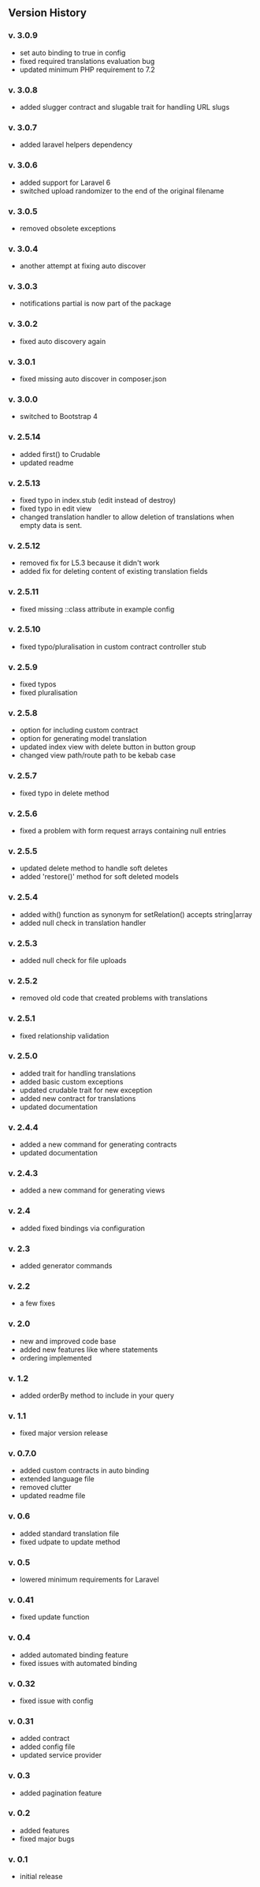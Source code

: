 ## Version History

### v. 3.0.9

- set auto binding to true in config
- fixed required translations evaluation bug
- updated minimum PHP requirement to 7.2

### v. 3.0.8

- added slugger contract and slugable trait for handling URL slugs

### v. 3.0.7

- added laravel helpers dependency

### v. 3.0.6

- added support for Laravel 6
- switched upload randomizer to the end of the original filename

### v. 3.0.5

- removed obsolete exceptions

### v. 3.0.4

- another attempt at fixing auto discover

### v. 3.0.3

- notifications partial is now part of the package

### v. 3.0.2

- fixed auto discovery again

### v. 3.0.1

- fixed missing auto discover in composer.json

### v. 3.0.0

- switched to Bootstrap 4

### v. 2.5.14
- added first() to Crudable
- updated readme

### v. 2.5.13

- fixed typo in index.stub (edit instead of destroy)
- fixed typo in edit view
- changed translation handler to allow deletion of translations when empty data is sent.

### v. 2.5.12

- removed fix for L5.3 because it didn't work
- added fix for deleting content of existing translation fields

### v. 2.5.11 

- fixed missing ::class attribute in example config

### v. 2.5.10

- fixed typo/pluralisation in custom contract controller stub

### v. 2.5.9

- fixed typos
- fixed pluralisation 

### v. 2.5.8

- option for including custom contract
- option for generating model translation
- updated index view with delete button in button group
- changed view path/route path to be kebab case

### v. 2.5.7

- fixed typo in delete method

### v. 2.5.6

- fixed a problem with form request arrays containing null entries

### v. 2.5.5

- updated delete method to handle soft deletes
- added 'restore()' method for soft deleted models

### v. 2.5.4

- added with() function as synonym for setRelation() accepts string|array
- added null check in translation handler

### v. 2.5.3

- added null check for file uploads

### v. 2.5.2

- removed old code that created problems with translations

### v. 2.5.1

- fixed relationship validation

### v. 2.5.0

- added trait for handling translations
- added basic custom exceptions
- updated crudable trait for new exception
- added new contract for translations
- updated documentation

### v. 2.4.4

- added a new command for generating contracts
- updated documentation

### v. 2.4.3

- added a new command for generating views

### v. 2.4

- added fixed bindings via configuration

### v. 2.3

- added generator commands

### v. 2.2

- a few fixes

### v. 2.0

- new and improved code base
- added new features like where statements
- ordering implemented

### v. 1.2

- added orderBy method to include in your query

### v. 1.1

- fixed major version release

### v. 0.7.0

- added custom contracts in auto binding
- extended language file
- removed clutter
- updated readme file

### v. 0.6

- added standard translation file
- fixed udpate to update method

### v. 0.5

- lowered minimum requirements for Laravel

### v. 0.41

- fixed update function

### v. 0.4

- added automated binding feature
- fixed issues with automated binding

### v. 0.32

- fixed issue with config

### v. 0.31

- added contract
- added config file
- updated service provider

### v. 0.3

- added pagination feature

### v. 0.2

- added features
- fixed major bugs

### v. 0.1

- initial release

